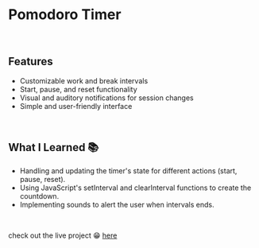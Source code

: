 # Pomodoro Timer 

<br/>

## Features
- Customizable work and break intervals
- Start, pause, and reset functionality
- Visual and auditory notifications for session changes
- Simple and user-friendly interface

<br/>

## What I Learned 📚
- Handling and updating the timer's state for different actions (start, pause, reset).
- Using JavaScript's setInterval and clearInterval functions to create the countdown.
- Implementing sounds to alert the user when intervals ends.
  
<br/>

check out the live project 😁 [here]()
